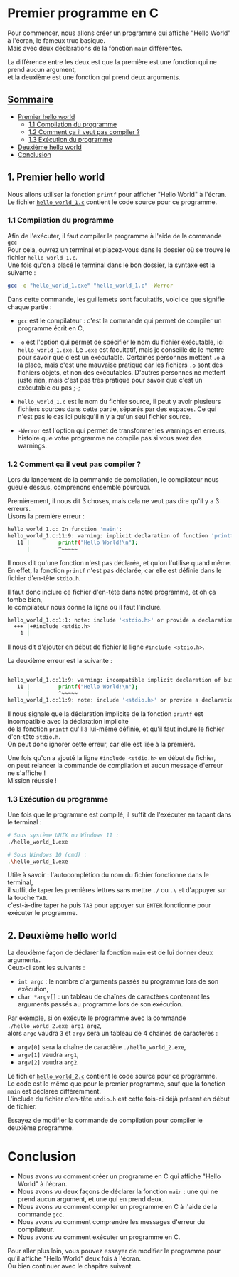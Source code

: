 
# Premier programme en C
Pour commencer, nous allons créer un programme qui affiche "Hello World" à l'écran, le fameux truc basique.
<br>Mais avec deux déclarations de la fonction `main` différentes.

La différence entre les deux est que la première est une fonction qui ne prend aucun argument,
<br>et la deuxième est une fonction qui prend deux arguments.

## <u>Sommaire</u>
- [Premier hello world](#1-premier-hello-world)
  - [1.1 Compilation du programme](#11-compilation-du-programme)
  - [1.2 Comment ça il veut pas compiler ?](#12-comment-ça-il-veut-pas-compiler-)
  - [1.3 Exécution du programme](#13-exécution-du-programme)
- [Deuxième hello world](#2-deuxième-hello-world)
- [Conclusion](#conclusion)



## 1. Premier hello world
Nous allons utiliser la fonction `printf` pour afficher "Hello World" à l'écran.
<br>Le fichier [`hello_world_1.c`](hello_world_1.c) contient le code source pour ce programme.

### 1.1 Compilation du programme
Afin de l'exécuter, il faut compiler le programme à l'aide de la commande `gcc`
<br>Pour cela, ouvrez un terminal et placez-vous dans le dossier où se trouve le fichier `hello_world_1.c`.
<br>Une fois qu'on a placé le terminal dans le bon dossier, la syntaxe est la suivante :

```bash
gcc -o "hello_world_1.exe" "hello_world_1.c" -Werror
```

Dans cette commande, les guillemets sont facultatifs, voici ce que signifie chaque partie :
- `gcc` est le compilateur : c'est la commande qui permet de compiler un programme écrit en C,

- `-o` est l'option qui permet de spécifier le nom du fichier exécutable, ici `hello_world_1.exe`.
Le `.exe` est facultatif, mais je conseille de le mettre pour savoir que c'est un exécutable.
Certaines personnes mettent `.o` à la place, mais c'est une mauvaise pratique car les fichiers `.o`
sont des fichiers objets, et non des exécutables.
D'autres personnes ne mettent juste rien, mais c'est pas très pratique pour savoir que c'est un exécutable ou pas ;-;

- `hello_world_1.c` est le nom du fichier source, il peut y avoir plusieurs fichiers sources dans cette partie,
séparés par des espaces. Ce qui n'est pas le cas ici puisqu'il n'y a qu'un seul fichier source.

- `-Werror` est l'option qui permet de transformer les warnings en erreurs, histoire que votre programme ne compile pas si vous avez des warnings.


### 1.2 Comment ça il veut pas compiler ?
Lors du lancement de la commande de compilation, le compilateur nous gueule dessus, comprenons ensemble pourquoi.

Premièrement, il nous dit 3 choses, mais cela ne veut pas dire qu'il y a 3 erreurs.
<br>Lisons la première erreur :

```bash
hello_world_1.c: In function 'main':
hello_world_1.c:11:9: warning: implicit declaration of function 'printf' [-Wimplicit-function-declaration]
   11 |         printf("Hello World!\n");
      |         ^~~~~~
```
Il nous dit qu'une fonction n'est pas déclarée, et qu'on l'utilise quand même.
<br>En effet, la fonction `printf` n'est pas déclarée, car elle est définie dans le fichier d'en-tête `stdio.h`.

Il faut donc inclure ce fichier d'en-tête dans notre programme, et oh ça tombe bien,
<br>le compilateur nous donne la ligne où il faut l'inclure.

```bash
hello_world_1.c:1:1: note: include '<stdio.h>' or provide a declaration of 'printf'
  +++ |+#include <stdio.h>
    1 |
```
Il nous dit d'ajouter en début de fichier la ligne `#include <stdio.h>`.

La deuxième erreur est la suivante :
```bash

hello_world_1.c:11:9: warning: incompatible implicit declaration of built-in function 'printf' [-Wbuiltin-declaration-mismatch]
   11 |         printf("Hello World!\n");
      |         ^~~~~~
hello_world_1.c:11:9: note: include '<stdio.h>' or provide a declaration of 'printf'
```
Il nous signale que la déclaration implicite de la fonction `printf` est incompatible avec la déclaration implicite
<br>de la fonction `printf` qu'il a lui-même définie, et qu'il faut inclure le fichier d'en-tête `stdio.h`.
<br>On peut donc ignorer cette erreur, car elle est liée à la première.

Une fois qu'on a ajouté la ligne `#include <stdio.h>` en début de fichier,
<br>on peut relancer la commande de compilation et aucun message d'erreur ne s'affiche !
<br>Mission réussie !


### 1.3 Exécution du programme
Une fois que le programme est compilé, il suffit de l'exécuter en tapant dans le terminal :

```bash
# Sous système UNIX ou Windows 11 :
./hello_world_1.exe

# Sous Windows 10 (cmd) :
.\hello_world_1.exe
```
Utile à savoir : l'autocomplétion du nom du fichier fonctionne dans le terminal,
<br>il suffit de taper les premières lettres sans mettre `./` ou `.\` et d'appuyer sur la touche `TAB`.
<br>c'est-à-dire taper `he` puis `TAB` pour appuyer sur `ENTER` fonctionne pour exécuter le programme.



## 2. Deuxième hello world
La deuxième façon de déclarer la fonction `main` est de lui donner deux arguments.
<br>Ceux-ci sont les suivants :
- `int argc` : le nombre d'arguments passés au programme lors de son exécution,
- `char *argv[]` : un tableau de chaînes de caractères contenant les arguments passés au programme lors de son exécution.

Par exemple, si on exécute le programme avec la commande `./hello_world_2.exe arg1 arg2`,
<br>alors `argc` vaudra `3` et `argv` sera un tableau de 4 chaînes de caractères :
- `argv[0]` sera la chaîne de caractère `./hello_world_2.exe`,
- `argv[1]` vaudra `arg1`,
- `argv[2]` vaudra `arg2`.

Le fichier [`hello_world_2.c`](hello_world_2.c) contient le code source pour ce programme.
<br>Le code est le même que pour le premier programme, sauf que la fonction `main` est déclarée différemment.
<br>L'include du fichier d'en-tête `stdio.h` est cette fois-ci déjà présent en début de fichier.

Essayez de modifier la commande de compilation pour compiler le deuxième programme.



# Conclusion
- Nous avons vu comment créer un programme en C qui affiche "Hello World" à l'écran.
- Nous avons vu deux façons de déclarer la fonction `main` :
une qui ne prend aucun argument, et une qui en prend deux.
- Nous avons vu comment compiler un programme en C à l'aide de la commande `gcc`.
- Nous avons vu comment comprendre les messages d'erreur du compilateur.
- Nous avons vu comment exécuter un programme en C.

Pour aller plus loin, vous pouvez essayer de modifier le programme pour qu'il affiche "Hello World" deux fois à l'écran.
<br>Ou bien continuer avec le chapitre suivant.

